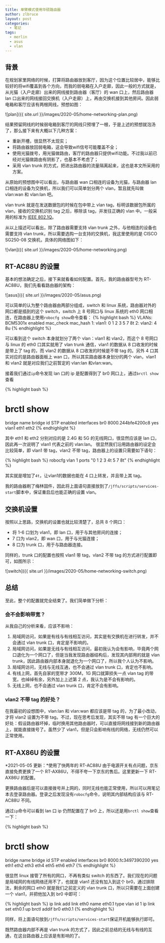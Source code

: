 ```yaml
---
title: 单臂模式使用华硕路由器
author: zlbruce
layout: post
categories:
  - 笔记
tags:
  - merlin
  - asus
  - vlan
---
```

## 背景
在规划家里网络的时候，打算将路由器放到客厅，因为这个位置比较居中，能够比较好的将wifi覆盖到各个方向，而我的弱电箱在入户走廊，因此一般的方式就是，从光猫（入户走廊）出来的网线接到路由器（客厅）的 wan 口上，然后路由器 lan 口出来的网线接回交换机（入户走廊）上，再由交换机接到其他房间。因此弱电箱和客厅应该有两根网线，预想如图：

![plan]({{ site.url }}/images/2020-05/home-networking-plan.png)

结果预留网线的时候弱电箱到客厅的网线只预埋了一根，于是上述的预想就泡汤了，那么接下来有大概以下几种方案：
* 重新开槽，很显然不太现实；
* 将路由器放回弱电箱，这会导致wifi信号可能覆盖不全；
* 使用光猫拨号，用光猫做路由，客厅的路由器只提供wifi功能。不过我以前已经对光猫做路由有阴影了，也基本不考虑了；
* 采用 vlan trunk 的方式，把进出路由器的流量隔离起来，这也是本文所采用的方案。

从原始的预想图中可以看出，与路由器 wan 口相连的设备为光猫，与路由器 lan 口相连的设备为交换机，所以我们可以简单划分两个 vlan，暂且就先叫做 vlan:wan 和 vlan:lan 吧。

vlan trunk 就是在发送数据包的时候在包中带上 vlan tag，标明该数据包所属的 vlan，接收的交换机识别 tag 之后，移除该 tag，并发往正确的 vlan 中。一般采用的标准为 [IEEE 802.1Q][1]。

从以上描述可以看出，除了路由器需要支持 vlan trunk 之外，与他相连的设备也需要支持 vlan trunk，所以需要选购一台支持的交换机，我这里使用的是 CISCO SG250-08 交换机，具体的网络图如下：

![vlan]({{ site.url }}/images/2020-05/home-networking.png)

## RT-AC88U 的设置
基本的想法确定之后，接下来就看看如何配置。首先，我的路由器型号为 RT-AC88U，我们先看看路由器的架构：

![asus]({{ site.url }}/images/2020-05/asus.png)

可以简单的认为整个路由器由两部分组成，switch 和 linux 系统，路由器对外的网口都是插到的这个 switch，switch 上 8 号网口与 linux 系统的 eth0 网口相连，在路由器上使用`robocfg show`命令查看：
{% highlight bash %}
VLANs: BCM5301x enabled mac_check mac_hash
   1: vlan1: 0 1 2 3 5 7 8t
   2: vlan2: 4 8u
{% endhighlight %}

可以看到这个 switch 本身就划分了两个 vlan：vlan1 和 vlan2，而这个 8 号网口与 linux 的 eth0 口其实就用了 vlan trunk 通信，vlan1 的数据从 8 口收发的时候是带上了 tag 的，而 vlan2 的数据从 8 口收发的时候是不带 tag 的。另外 4 口其实对应的是路由器面板上 wan 口，所以其实路由器本身划分的两个 vlan，vlan1 和 vlan2 就是对应我们之前暂定的 vlan:lan 和vlan:wan。

接着我们通过`ip`命令发现 lan 口的 ip 是配置得到了 br0 网口上，通过`brctl show`查看

{% highlight bash %}
# brctl show
bridge name     bridge id               STP enabled     interfaces
br0             8000.244bfe4200c8       yes             vlan1
                                                        eth1
                                                        eth2
{% endhighlight %}

其中 eth1 和 eth2 分别对应的是 2.4G 和 5G 的无线网口，很显然应该是 lan 口，因此再一次说明了 vlan1 代表之前的 vlan:lan。
很显然我们沿用路由器的设定会比较简单，即 vlan1 带 tag，vlan2 不带 tag，路由器上的设置只需要如下语句：

{% highlight bash %}
robocfg vlan 1 ports "0 1 2 3 4t 5 7 8t"
{% endhighlight %}

其实就是增加了`4t`，让vlan1的数据也能在 4 口上转发，并且带上其 tag。

我的路由器刷了梅林固件，因此将上面语句直接放到了`/jffs/scripts/services-start`脚本中，保证重启后也能正确的设置 vlan。

## 交换机设置
按照以上思路，交换机的设置也就比较清楚了，总共 8 个网口：
* 将 1-6 口划为 vlan1，即 lan 口，用于与其他房间的连接；
* 7 口为 vlan2，即 wan 口，用于与光猫连接；
* 8 口为 trunk 口，用于与路由器连接。

同样的，trunk 口的配置也按照 vlan1 带 tag，vlan2 不带 tag 的方式进行配置即可，如图所示：

![switch]({{ site.url }}/images/2020-05/home-networking-switch.png)

## 总结
至此，整个的配置就完全结束了。我们简单做下分析：

### 会不会影响带宽？
从我自己的分析来看，应该不影响：
1. 局域网访问，如果是有线与有线相互访问，其实是有交换机在进行转发，并不会通过 vlan trunk 口，肯定是不影响的。
2. 局域网访问，如果是无线与有线相互访问，最初我认为会有影响，毕竟两个网口退化为一个网口了，但是当我发现路由器结构后，发现其内部用的就是 vlan trunk，因此路由器内部本身就退化为一个网口了，所以我个人认为不影响。
3. 局域网访问，无线与无线互通，也不会通过 vlan trunk 口，肯定也不影响。
4. 有线上网，首先自家的宽带才 300M，1G 网口就算损失一点 vlan tag 的带宽，也绰绰有余，另外加上上述第 2 点，我认为是不会有影响的。
5. 无线上网，也不会通过 vlan trunk 口，肯定不会有影响。

### vlan2 不带 tag 的好处？
在我最初的设想图中，vlan:lan 和 vlan:wan 都应该是带 tag 的，为了最小改动，才将 vlan2 设置为不带 tag。不过，现在思考后发现，其实不带 tag 有一个巨大的好处：假设路由器坏掉，临时换用其他路由器时，可以直接将网线接到新的路由器上，就能直接拨号了。虽然少了 vlan1，但是只会影响有线的网络，无线仍然可以正常使用。

## RT-AX86U 的设置
*2021-05-05 更新：*使用了快两年的 RT-AC88U 由于电源开关有点问题，京东直接免费更换了一个 RT-AX86U，不得不夸一下京东的售后。这里更新一下 RT-AX86U 的配置。

更换路由器后是可以直接拨号并上网的，同时无线也能正常使用，所以可以用笔记本去登录路由器。登录之后发现没有`robocfg`命令，说明其内部结构应该与 RT-AC88U 不同。

通过`ip`命令可以看到 lan 口 ip 仍然配置在了 br0 上，所以还是用`brctl show`查看一下：

{% highlight bash %}
# brctl show
bridge name     bridge id               STP enabled     interfaces
br0             8000.fc3497390200       yes             eth1
                                                        eth2
                                                        eth3
                                                        eth4
                                                        eth5
                                                        eth6
                                                        eth7
{% endhighlight %}

很显然 linux 接管了所有的网口，不再有类似 switch 的东西了。我们现在的问题是局域网的有线网络还用不了，也就是 vlan1 还没有加入到这个 br0，通过排除法，剩余的网口 eth0 就是我们之前定义的 vlan trunk 口，所以只需要在上面创建一个 vlan1，并把他加入到 br0 中即可：

{% highlight bash %}
ip link add link eth0 name eth0.1 type vlan id 1
ip link set eth0.1 up
brctl addif br0 eth0.1
{% endhighlight %}

同样，将上面语句放到`/jffs/scripts/services-start`保证开机能够执行即可。

既然路由器内部不再是 vlan trunk 的方式了，因此之前总结的无线与有线的互通，在这台路由器上应该是有影响的了。

 [1]: https://en.wikipedia.org/wiki/IEEE_802.1Q "IEEE 802.1Q"
